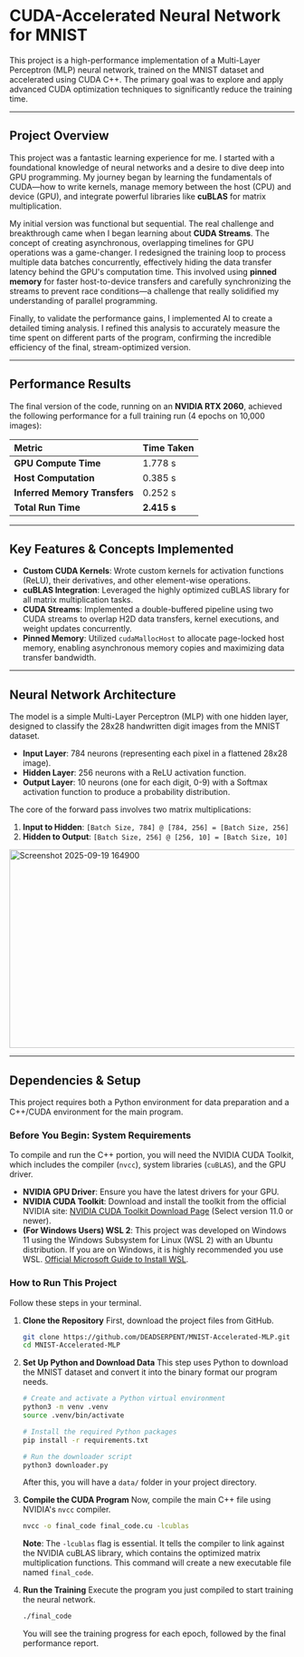 # CUDA-Accelerated Neural Network for MNIST

This project is a high-performance implementation of a Multi-Layer Perceptron (MLP) neural network, trained on the MNIST dataset and accelerated using CUDA C++. The primary goal was to explore and apply advanced CUDA optimization techniques to significantly reduce the training time.

---

## Project Overview

This project was a fantastic learning experience for me. I started with a foundational knowledge of neural networks and a desire to dive deep into GPU programming. My journey began by learning the fundamentals of CUDA—how to write kernels, manage memory between the host (CPU) and device (GPU), and integrate powerful libraries like **cuBLAS** for matrix multiplication.

My initial version was functional but sequential. The real challenge and breakthrough came when I began learning about **CUDA Streams**. The concept of creating asynchronous, overlapping timelines for GPU operations was a game-changer. I redesigned the training loop to process multiple data batches concurrently, effectively hiding the data transfer latency behind the GPU's computation time. This involved using **pinned memory** for faster host-to-device transfers and carefully synchronizing the streams to prevent race conditions—a challenge that really solidified my understanding of parallel programming.

Finally, to validate the performance gains, I implemented AI to create a detailed timing analysis. I refined this analysis to accurately measure the time spent on different parts of the program, confirming the incredible efficiency of the final, stream-optimized version.

---

## Performance Results

The final version of the code, running on an **NVIDIA RTX 2060**, achieved the following performance for a full training run (4 epochs on 10,000 images):

| Metric                  | Time Taken |
| :---------------------- | :--------- |
| **GPU Compute Time** | 1.778 s    |
| **Host Computation** | 0.385 s    |
| **Inferred Memory Transfers** | 0.252 s    |
| **Total Run Time** | **2.415 s**|

---

## Key Features & Concepts Implemented

* **Custom CUDA Kernels**: Wrote custom kernels for activation functions (ReLU), their derivatives, and other element-wise operations.
* **cuBLAS Integration**: Leveraged the highly optimized cuBLAS library for all matrix multiplication tasks.
* **CUDA Streams**: Implemented a double-buffered pipeline using two CUDA streams to overlap H2D data transfers, kernel executions, and weight updates concurrently.
* **Pinned Memory**: Utilized `cudaMallocHost` to allocate page-locked host memory, enabling asynchronous memory copies and maximizing data transfer bandwidth.

---

## Neural Network Architecture

The model is a simple Multi-Layer Perceptron (MLP) with one hidden layer, designed to classify the 28x28 handwritten digit images from the MNIST dataset.

* **Input Layer**: 784 neurons (representing each pixel in a flattened 28x28 image).
* **Hidden Layer**: 256 neurons with a ReLU activation function.
* **Output Layer**: 10 neurons (one for each digit, 0-9) with a Softmax activation function to produce a probability distribution.

The core of the forward pass involves two matrix multiplications:
1.  **Input to Hidden**: `[Batch Size, 784] @ [784, 256] = [Batch Size, 256]`
2.  **Hidden to Output**: `[Batch Size, 256] @ [256, 10] = [Batch Size, 10]`

<img width="1242" height="350" alt="Screenshot 2025-09-19 164900" src="https://github.com/user-attachments/assets/9f84b204-8368-4485-9eef-fce47c125100" />

---

## Dependencies & Setup

This project requires both a Python environment for data preparation and a C++/CUDA environment for the main program.

### Before You Begin: System Requirements

To compile and run the C++ portion, you will need the NVIDIA CUDA Toolkit, which includes the compiler (`nvcc`), system libraries (`cuBLAS`), and the GPU driver.
* **NVIDIA GPU Driver**: Ensure you have the latest drivers for your GPU.
* **NVIDIA CUDA Toolkit**: Download and install the toolkit from the official NVIDIA site: [NVIDIA CUDA Toolkit Download Page](https://developer.nvidia.com/cuda-downloads) (Select version 11.0 or newer).
* **(For Windows Users) WSL 2**: This project was developed on Windows 11 using the Windows Subsystem for Linux (WSL 2) with an Ubuntu distribution. If you are on Windows, it is highly recommended you use WSL. [Official Microsoft Guide to Install WSL](https://docs.microsoft.com/en-us/windows/wsl/install).

### How to Run This Project

Follow these steps in your terminal.

1.  **Clone the Repository**
    First, download the project files from GitHub.
    ```bash
    git clone https://github.com/DEADSERPENT/MNIST-Accelerated-MLP.git
    cd MNIST-Accelerated-MLP
    ```

2.  **Set Up Python and Download Data**
    This step uses Python to download the MNIST dataset and convert it into the binary format our program needs.
    ```bash
    # Create and activate a Python virtual environment
    python3 -m venv .venv
    source .venv/bin/activate
    
    # Install the required Python packages
    pip install -r requirements.txt
    
    # Run the downloader script
    python3 downloader.py
    ```
    After this, you will have a `data/` folder in your project directory.

3.  **Compile the CUDA Program**
    Now, compile the main C++ file using NVIDIA's `nvcc` compiler.
    ```bash
    nvcc -o final_code final_code.cu -lcublas
    ```
    **Note**: The `-lcublas` flag is essential. It tells the compiler to link against the NVIDIA cuBLAS library, which contains the optimized matrix multiplication functions. This command will create a new executable file named `final_code`.

4.  **Run the Training**
    Execute the program you just compiled to start training the neural network.
    ```bash
    ./final_code
    ```
    You will see the training progress for each epoch, followed by the final performance report.

